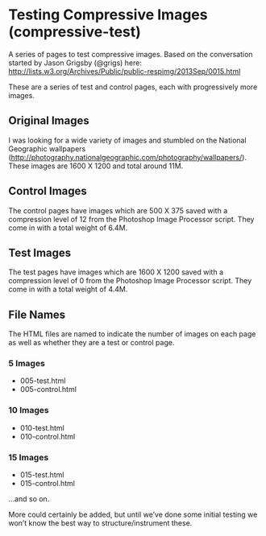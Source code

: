 Testing Compressive Images (compressive-test)
================

A series of pages to test compressive images. Based on the conversation started by Jason Grigsby (@grigs) here: http://lists.w3.org/Archives/Public/public-respimg/2013Sep/0015.html

These are a series of test and control pages, each with progressively more images.

## Original Images
I was looking for a wide variety of images and stumbled on the National Geographic wallpapers (http://photography.nationalgeographic.com/photography/wallpapers/). These images are 1600 X 1200 and total around 11M.

## Control Images
The control pages have images which are 500 X 375 saved with a compression level of 12 from the Photoshop Image Processor script. They come in with a total weight of 6.4M.

## Test Images
The test pages have images which are 1600 X 1200 saved with a compression level of 0 from the Photoshop Image Processor script. They come in with a total weight of 4.4M.

## File Names
The HTML files are named to indicate the number of images on each page as well as whether they are a test or control page.

### 5 Images
- 005-test.html
- 005-control.html

### 10 Images
- 010-test.html
- 010-control.html

### 15 Images
- 015-test.html
- 015-control.html

...and so on.

More could certainly be added, but until we’ve done some initial testing we won’t know the best way to structure/instrument these.